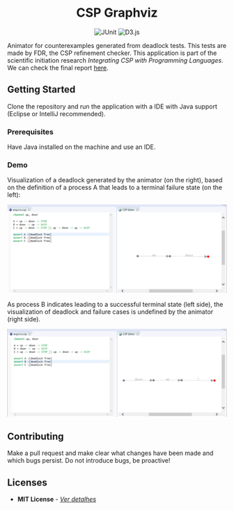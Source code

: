 <h1 align="center">
    CSP Graphviz
</h1>

<p align="center">
  <img alt="JUnit" src="https://img.shields.io/badge/-JUnit-25A162?style=for-the-badge&logo=java&logoColor=white" />
  <img alt="D3.js" src="https://img.shields.io/badge/-D3.js-F9A03C?style=for-the-badge&logo=d3.js&logoColor=white" />
</p>

Animator for counterexamples generated from deadlock tests. This tests are made by FDR, the CSP refinement checker.
This application is part of the scientific initiation research _Integrating CSP with Programming Languages_. We can check the final report [here](https://drive.google.com/file/d/11Td0Bn5epJac_N3WQG3cAgN52Oq340Gi/view?usp=sharing).

## Getting Started

Clone the repository and run the application with a IDE with Java support (Eclipse or IntelliJ recommended).

### Prerequisites

Have Java installed on the machine and use an IDE.

### Demo

Visualization of a deadlock generated by the animator (on the right), based on the definition of a process A that leads to a terminal failure state (on the left):

![](docs/process-a.png)

As process B indicates leading to a successful terminal state (left side), the visualization of deadlock and failure cases is undefined by the animator (right side).

![](docs/process-b.png)

## Contributing

Make a pull request and make clear what changes have been made and which bugs persist. Do not introduce bugs, be proactive!

## Licenses

- **MIT License** - [_Ver detalhes_](./LICENSE.txt)
